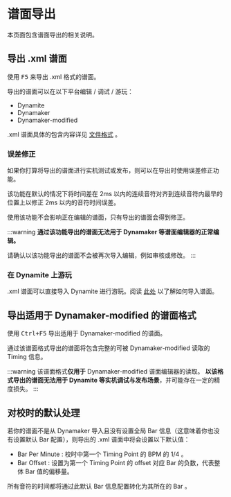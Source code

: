 # 谱面导出

本页面包含谱面导出的相关说明。

## 导出 .xml 谱面

使用 <kbd>F5</kbd> 来导出 .xml 格式的谱面。

导出的谱面可以在以下平台编辑 / 调试 / 游玩：

* Dynamite
* Dynamaker
* Dynamaker-modified

.xml 谱面具体的包含内容详见 [文件格式](/guide/file-formats.html#xml) 。

### 误差修正

如果你打算将导出的谱面进行实机测试或发布，则可以在导出时使用误差修正功能。

该功能在默认的情况下将时间差在 2ms 以内的连续音符对齐到连续音符内最早的位置上以修正 2ms 以内的音符时间误差。

使用该功能不会影响正在编辑的谱面，只有导出的谱面会得到修正。

:::warning
**通过该功能导出的谱面无法用于 Dynamaker 等谱面编辑器的正常编辑。**

请确认以该功能导出的谱面不会被再次导入编辑，例如审核或修改。
:::

### 在 Dynamite 上游玩

.xml 谱面可以直接导入 Dynamite 进行游玩。阅读 [此处](https://www.bilibili.com/read/cv17021429) 以了解如何导入谱面。

## 导出适用于 Dynamaker-modified 的谱面格式

使用 <kbd>Ctrl+F5</kbd> 导出适用于 Dynamaker-modified 的谱面。

通过该谱面格式导出的谱面将包含完整的可被 Dynamaker-modified 读取的 Timing 信息。

:::warning
该谱面格式**仅用于** Dynamaker-modified 谱面编辑器的读取。
**以该格式导出的谱面无法用于 Dynamite 等实机调试与发布场景**，并可能存在一定的精度损失。
:::

## 对校时的默认处理

若你的谱面不是从 Dynamaker 导入且没有设置全局 Bar 信息（这意味着你也没有设置默认 Bar 配置），则导出的 .xml 谱面中将会设置以下默认值：

* Bar Per Minute : 校时中第一个 Timing Point 的 BPM 的 $1/4$ 。
* Bar Offset : 设置为第一个 Timing Point 的 offset 对应 Bar 的负数，代表整体 Bar 值的偏移量。

所有音符的时间都将通过此默认 Bar 信息配置转化为其所在的 Bar 。